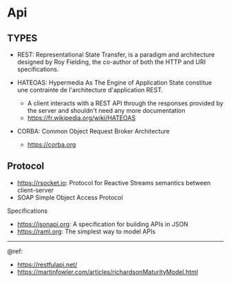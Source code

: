 # Api

## TYPES
* REST: Representational State Transfer, is a paradigm and architecture designed by Roy Fielding, the co-author of both the HTTP and URI specifications.

* HATEOAS: Hypermedia As The Engine of Application State constitue une contrainte de l'architecture d'application REST.
  - A client interacts with a REST API through the responses provided by the server and shouldn't need any more documentation
  - https://fr.wikipedia.org/wiki/HATEOAS

* CORBA: Common Object Request Broker Architecture
  - https://corba.org

## Protocol
* https://rsocket.io: Protocol for Reactive Streams semantics between client-server
* SOAP Simple Object Access Protocol

Specifications
- https://jsonapi.org: A specification for building APIs in JSON
- https://raml.org: The simplest way to model APIs

---
@ref:
- https://restfulapi.net/
- https://martinfowler.com/articles/richardsonMaturityModel.html
